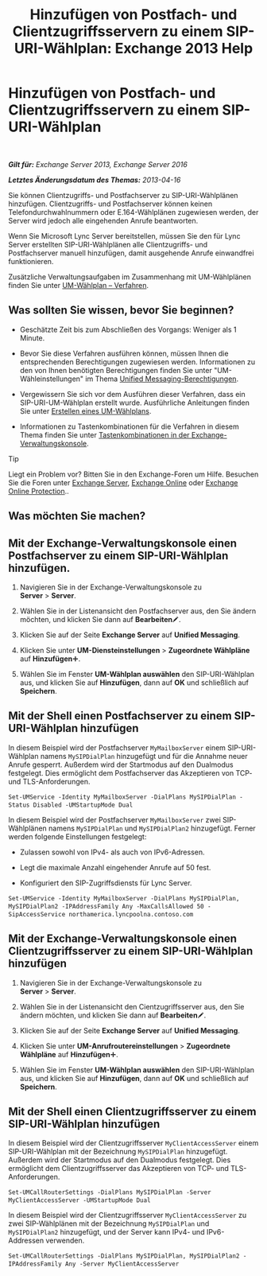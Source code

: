 ﻿---
title: 'Hinzufügen von Postfach- und Clientzugriffsservern zu einem SIP-URI-Wählplan: Exchange 2013 Help'
TOCTitle: Hinzufügen von Postfach- und Clientzugriffsservern zu einem SIP-URI-Wählplan
ms:assetid: 17fed308-ff0d-4e61-b9f9-e6680b6eccaa
ms:mtpsurl: https://technet.microsoft.com/de-de/library/Aa996399(v=EXCHG.150)
ms:contentKeyID: 52062835
ms.date: 04/24/2018
mtps_version: v=EXCHG.150
ms.translationtype: HT
---

# Hinzufügen von Postfach- und Clientzugriffsservern zu einem SIP-URI-Wählplan

 

_**Gilt für:** Exchange Server 2013, Exchange Server 2016_

_**Letztes Änderungsdatum des Themas:** 2013-04-16_

Sie können Clientzugriffs- und Postfachserver zu SIP-URI-Wählplänen hinzufügen. Clientzugriffs- und Postfachserver können keinen Telefondurchwahlnummern oder E.164-Wählplänen zugewiesen werden, der Server wird jedoch alle eingehenden Anrufe beantworten.

Wenn Sie Microsoft Lync Server bereitstellen, müssen Sie den für Lync Server erstellten SIP-URI-Wählplänen alle Clientzugriffs- und Postfachserver manuell hinzufügen, damit ausgehende Anrufe einwandfrei funktionieren.

Zusätzliche Verwaltungsaufgaben im Zusammenhang mit UM-Wählplänen finden Sie unter [UM-Wählplan – Verfahren](um-dial-plan-procedures-exchange-2013-help.md).

## Was sollten Sie wissen, bevor Sie beginnen?

  - Geschätzte Zeit bis zum Abschließen des Vorgangs: Weniger als 1 Minute.

  - Bevor Sie diese Verfahren ausführen können, müssen Ihnen die entsprechenden Berechtigungen zugewiesen werden. Informationen zu den von Ihnen benötigten Berechtigungen finden Sie unter "UM-Wähleinstellungen" im Thema [Unified Messaging-Berechtigungen](unified-messaging-permissions-exchange-2013-help.md).

  - Vergewissern Sie sich vor dem Ausführen dieser Verfahren, dass ein SIP-URI-UM-Wählplan erstellt wurde. Ausführliche Anleitungen finden Sie unter [Erstellen eines UM-Wählplans](create-a-um-dial-plan-exchange-2013-help.md).

  - Informationen zu Tastenkombinationen für die Verfahren in diesem Thema finden Sie unter [Tastenkombinationen in der Exchange-Verwaltungskonsole](keyboard-shortcuts-in-the-exchange-admin-center-exchange-online-protection-help.md).


> [!TIP]
> Liegt ein Problem vor? Bitten Sie in den Exchange-Foren um Hilfe. Besuchen Sie die Foren unter <A href="https://go.microsoft.com/fwlink/p/?linkid=60612">Exchange Server</A>, <A href="https://go.microsoft.com/fwlink/p/?linkid=267542">Exchange Online</A> oder <A href="https://go.microsoft.com/fwlink/p/?linkid=285351">Exchange Online Protection</A>..



## Was möchten Sie machen?

## Mit der Exchange-Verwaltungskonsole einen Postfachserver zu einem SIP-URI-Wählplan hinzufügen.

1.  Navigieren Sie in der Exchange-Verwaltungskonsole zu **Server** \> **Server**.

2.  Wählen Sie in der Listenansicht den Postfachserver aus, den Sie ändern möchten, und klicken Sie dann auf **Bearbeiten**![Bearbeitungssymbol](images/Bb124582.6f53ccb2-1f13-4c02-bea0-30690e6ea71d(EXCHG.150).gif "Bearbeitungssymbol").

3.  Klicken Sie auf der Seite **Exchange Server** auf **Unified Messaging**.

4.  Klicken Sie unter **UM-Diensteinstellungen** \> **Zugeordnete Wählpläne** auf **Hinzufügen**![Hinzufügen (Symbol)](images/JJ218640.c1e75329-d6d7-4073-a27d-498590bbb558(EXCHG.150).gif "Hinzufügen (Symbol)").

5.  Wählen Sie im Fenster **UM-Wählplan auswählen** den SIP-URI-Wählplan aus, und klicken Sie auf **Hinzufügen**, dann auf **OK** und schließlich auf **Speichern**.

## Mit der Shell einen Postfachserver zu einem SIP-URI-Wählplan hinzufügen

In diesem Beispiel wird der Postfachserver `MyMailboxServer` einem SIP-URI-Wählplan namens `MySIPDialPlan` hinzugefügt und für die Annahme neuer Anrufe gesperrt. Außerdem wird der Startmodus auf den Dualmodus festgelegt. Dies ermöglicht dem Postfachserver das Akzeptieren von TCP- und TLS-Anforderungen.

    Set-UMService -Identity MyMailboxServer -DialPlans MySIPDialPlan -Status Disabled -UMStartupMode Dual

In diesem Beispiel wird der Postfachserver `MyMailboxServer` zwei SIP-Wählplänen namens `MySIPDialPlan` und `MySIPDialPlan2` hinzugefügt. Ferner werden folgende Einstellungen festgelegt:

  - Zulassen sowohl von IPv4- als auch von IPv6-Adressen.

  - Legt die maximale Anzahl eingehender Anrufe auf 50 fest.

  - Konfiguriert den SIP-Zugriffsdiensts für Lync Server.

<!-- end list -->

    Set-UMService -Identity MyMailboxServer -DialPlans MySIPDialPlan, MySIPDialPlan2 -IPAddressFamily Any -MaxCallsAllowed 50 -SipAccessService northamerica.lyncpoolna.contoso.com

## Mit der Exchange-Verwaltungskonsole einen Clientzugriffsserver zu einem SIP-URI-Wählplan hinzufügen

1.  Navigieren Sie in der Exchange-Verwaltungskonsole zu **Server** \> **Server**.

2.  Wählen Sie in der Listenansicht den Cientzugriffsserver aus, den Sie ändern möchten, und klicken Sie dann auf **Bearbeiten**![Bearbeitungssymbol](images/Bb124582.6f53ccb2-1f13-4c02-bea0-30690e6ea71d(EXCHG.150).gif "Bearbeitungssymbol").

3.  Klicken Sie auf der Seite **Exchange Server** auf **Unified Messaging**.

4.  Klicken Sie unter **UM-Anrufroutereinstellungen** \> **Zugeordnete Wählpläne** auf **Hinzufügen**![Hinzufügen (Symbol)](images/JJ218640.c1e75329-d6d7-4073-a27d-498590bbb558(EXCHG.150).gif "Hinzufügen (Symbol)").

5.  Wählen Sie im Fenster **UM-Wählplan auswählen** den SIP-URI-Wählplan aus, und klicken Sie auf **Hinzufügen**, dann auf **OK** und schließlich auf **Speichern**.

## Mit der Shell einen Clientzugriffsserver zu einem SIP-URI-Wählplan hinzufügen

In diesem Beispiel wird der Clientzugriffsserver `MyClientAccessServer` einem SIP-URI-Wählplan mit der Bezeichnung `MySIPDialPlan` hinzugefügt. Außerdem wird der Startmodus auf den Dualmodus festgelegt. Dies ermöglicht dem Clientzugriffsserver das Akzeptieren von TCP- und TLS-Anforderungen.

    Set-UMCallRouterSettings -DialPlans MySIPDialPlan -Server MyClientAccessServer -UMStartupMode Dual

In diesem Beispiel wird der Clientzugriffsserver `MyClientAccessServer` zu zwei SIP-Wählplänen mit der Bezeichnung `MySIPDialPlan` und `MySIPDialPlan2` hinzugefügt, und der Server kann IPv4- und IPv6-Addressen verwenden.

    Set-UMCallRouterSettings -DialPlans MySIPDialPlan, MySIPDialPlan2 -IPAddressFamily Any -Server MyClientAccessServer

